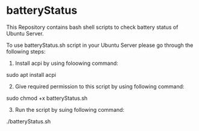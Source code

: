 # batteryStatus
This Repository contains bash shell scripts to check battery status of Ubuntu Server.

To use batteryStatus.sh script in your Ubuntu Server please go through the following steps:

1. Install acpi by using foloowing command:

  sudo apt install acpi

2. Give required permission to this script by using following command:

  sudo chmod +x batteryStatus.sh

3. Run the script by suing following command:
 
  ./batteryStatus.sh
